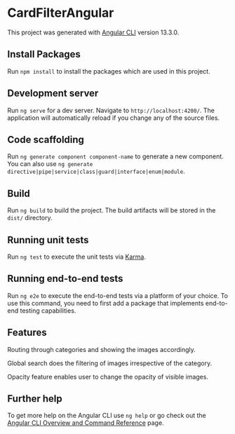 # CardFilterAngular

This project was generated with [Angular CLI](https://github.com/angular/angular-cli) version 13.3.0.

## Install Packages

Run `npm install` to install the packages which are used in this project.

## Development server

Run `ng serve` for a dev server. Navigate to `http://localhost:4200/`. The application will automatically reload if you change any of the source files.

## Code scaffolding

Run `ng generate component component-name` to generate a new component. You can also use `ng generate directive|pipe|service|class|guard|interface|enum|module`.

## Build

Run `ng build` to build the project. The build artifacts will be stored in the `dist/` directory.

## Running unit tests

Run `ng test` to execute the unit tests via [Karma](https://karma-runner.github.io).

## Running end-to-end tests

Run `ng e2e` to execute the end-to-end tests via a platform of your choice. To use this command, you need to first add a package that implements end-to-end testing capabilities.

## Features

Routing through categories and showing the images accordingly.

Global search does the filtering of images irrespective of the category.

Opacity feature enables user to change the opacity of visible images.

## Further help

To get more help on the Angular CLI use `ng help` or go check out the [Angular CLI Overview and Command Reference](https://angular.io/cli) page.
